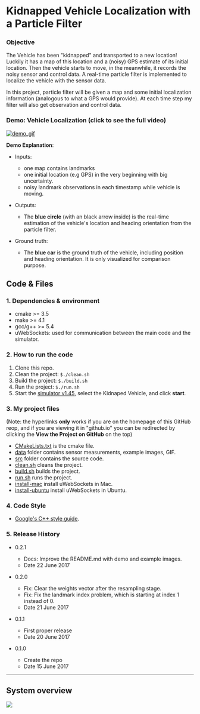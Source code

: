 # **Kidnapped Vehicle Localization with a Particle Filter**

### Objective
The Vehicle has been "kidnapped" and transported to a new location! Luckily it has a map of this location and 
a (noisy) GPS estimate of its initial location. Then the vehicle starts to move, in the meanwhile, it records 
the noisy sensor and control data. A real-time particle filter is implemented to localize the vehicle with 
 the sensor data.

In this project, particle filter will be given a map and some initial localization information (analogous to 
what a GPS would provide). At each time step my filter 
will also get observation and control data. 

### Demo: Vehicle Localization (click to see the full video)

[![demo_gif][demo_gif]](https://youtu.be/5q1dVAjntNw)

**Demo Explanation**: 
* Inputs:
    * one map contains landmarks
    * one initial location (e.g GPS) in the very beginning with big uncertainty.
    * noisy landmark observations in each timestamp while vehicle is moving.

* Outputs: 
    * The **blue circle** (with an black arrow inside) is the real-time estimation of the vehicle's location 
      and heading orientation from the particle filter.

* Ground truth: 
    * The **blue car** is the ground truth of the vehicle, including position and heading orientation. 
    It is only visualized for comparison purpose.


## Code & Files
### 1. Dependencies & environment

* cmake >= 3.5
* make >= 4.1
* gcc/g++ >= 5.4
* uWebSockets: used for communication between the main code and the simulator.
    

### 2. How to run the code

1. Clone this repo.
2. Clean the project: `$./clean.sh`
3. Build the project: `$./build.sh` 
4. Run the project: `$./run.sh`
5. Start the [simulator v1.45](https://github.com/udacity/self-driving-car-sim/releases), 
select the Kidnaped Vehicle, and click **start**. 


### 3. My project files 
(Note: the hyperlinks **only** works if you are on the homepage of this GitHub reop,
and if you are viewing it in "github.io" you can be redirected by clicking the **View the Project on GitHub** on the top)

* [CMakeLists.txt](CMakeLists.txt) is the cmake file.
* [data](data) folder contains sensor measurements, example images, GIF. 
* [src](src) folder contains the source code.
* [clean.sh](clean.sh) cleans the project.
* [build.sh](build.sh) builds the project.
* [run.sh](run.sh) runs the project.
* [install-mac](install-mac.sh) install uWebSockets in Mac.
* [install-ubuntu](install-ubuntu.sh) install uWebSockets in Ubuntu.


### 4. Code Style

* [Google's C++ style guide](https://google.github.io/styleguide/cppguide.html).


### 5. Release History

* 0.2.1
    * Docs: Improve the README.md with demo and example images.
    * Date 22 June 2017

* 0.2.0
    * Fix: Clear the weights vector after the resampling stage.
    * Fix: Fix the landmark index problem, which is starting at index 1 instead of 0.
    * Date 21 June 2017

* 0.1.1
    * First proper release
    * Date 20 June 2017

* 0.1.0
    * Create the repo
    * Date 15 June 2017


---

## System overview

![][image1]

[//]: # (Image References)
[image1]: ./data/1.png
[image2]: ./data/ekf_flow.jpg
[image3]: ./data/ekf_vs_kf.jpg
[image4]: ./data/lidar.jpg
[image5]: ./data/radar.jpg
[image6]: ./data/camera-vs-radar-vs-lidar_1.png
[demo_gif]: ./data/demo.gif
[lidar_gif]: ./data/lidar.gif
[both_gif]: ./data/both_lidar_radar.gif